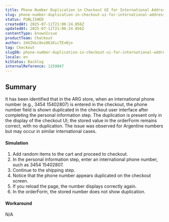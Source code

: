 ```yaml
---
title: Phone Number Duplication in Checkout UI for International Addresses
slug: phone-number-duplication-in-checkout-ui-for-international-addresses
status: PUBLISHED
createdAt: 2025-07-11T21:06:24.856Z
updatedAt: 2025-07-11T21:06:24.856Z
contentType: knownIssue
productTeam: Checkout
author: 2mXZkbi0oi061KicTExNjo
tag: Checkout
slugEN: phone-number-duplication-in-checkout-ui-for-international-addresses
locale: en
kiStatus: Backlog
internalReference: 1259047
---
```


## Summary


It has been identified that in the ARG store, when an international phone number (e.g., 3454 15402807) is entered in the checkout, the phone number field is shown duplicated in the checkout user interface after completing the personal information step. The duplication is present only in the display of the checkout UI; the stored value in the orderForm remains correct, with no duplication. The issue was observed for Argentine numbers but may occur in similar international cases.


#### Simulation



1. Add random items to the cart and proceed to checkout.
2. In the personal information step, enter an international phone number, such as 3454 15402807.
3. Continue to the shipping step.
4. Notice that the phone number appears duplicated on the checkout screen.
5. If you reload the page, the number displays correctly again.
6. In the orderForm, the stored number does not show duplication.


#### Workaround


N/A



